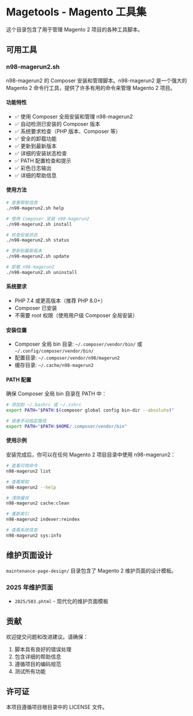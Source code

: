 # Magetools - Magento 工具集

这个目录包含了用于管理 Magento 2 项目的各种工具脚本。

## 可用工具

### n98-magerun2.sh

n98-magerun2 的 Composer 安装和管理脚本。n98-magerun2 是一个强大的 Magento 2 命令行工具，提供了许多有用的命令来管理 Magento 2 项目。

#### 功能特性

- ✅ 使用 Composer 全局安装和管理 n98-magerun2
- ✅ 自动检测已安装的 Composer 版本
- ✅ 系统要求检查（PHP 版本、Composer 等）
- ✅ 安全的卸载功能
- ✅ 更新到最新版本
- ✅ 详细的安装状态检查
- ✅ PATH 配置检查和提示
- ✅ 彩色日志输出
- ✅ 详细的帮助信息

#### 使用方法

```bash
# 查看帮助信息
./n98-magerun2.sh help

# 使用 Composer 安装 n98-magerun2
./n98-magerun2.sh install

# 检查安装状态
./n98-magerun2.sh status

# 更新到最新版本
./n98-magerun2.sh update

# 卸载 n98-magerun2
./n98-magerun2.sh uninstall
```

#### 系统要求

- PHP 7.4 或更高版本（推荐 PHP 8.0+）
- Composer 已安装
- 不需要 root 权限（使用用户级 Composer 全局安装）

#### 安装位置

- Composer 全局 bin 目录: `~/.composer/vendor/bin/` 或 `~/.config/composer/vendor/bin/`
- 配置目录: `~/.composer/vendor/n98/magerun2`
- 缓存目录: `~/.cache/n98-magerun2`

#### PATH 配置

确保 Composer 全局 bin 目录在 PATH 中：

```bash
# 添加到 ~/.bashrc 或 ~/.zshrc
export PATH="$PATH:$(composer global config bin-dir --absolute)"

# 或者手动指定路径
export PATH="$PATH:$HOME/.composer/vendor/bin"
```

#### 使用示例

安装完成后，你可以在任何 Magento 2 项目目录中使用 n98-magerun2：

```bash
# 查看可用命令
n98-magerun2 list

# 查看帮助
n98-magerun2 --help

# 清除缓存
n98-magerun2 cache:clean

# 重新索引
n98-magerun2 indexer:reindex

# 查看系统信息
n98-magerun2 sys:info
```

## 维护页面设计

`maintenance-page-design/` 目录包含了 Magento 2 维护页面的设计模板。

### 2025 年维护页面

- `2025/503.phtml` - 现代化的维护页面模板

## 贡献

欢迎提交问题和改进建议。请确保：

1. 脚本具有良好的错误处理
2. 包含详细的帮助信息
3. 遵循项目的编码规范
4. 测试所有功能

## 许可证

本项目遵循项目根目录中的 LICENSE 文件。
